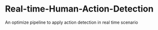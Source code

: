 # Real-time-Human-Action-Detection
An optimize pipeline to apply action detection in real time scenario
